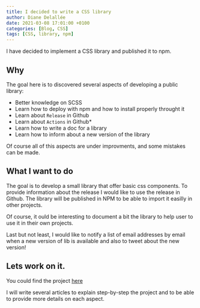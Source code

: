 ```yaml
---
title: I decided to write a CSS library 
author: Diane Delallée
date: 2021-03-08 17:01:00 +0100
categories: [Blog, CSS]
tags: [CSS, library, npm]
---
```


I have decided to implement a CSS library and published it to npm.

## Why 

The goal here is to discovered several aspects of developing a public library:
* Better knowledge on SCSS
* Learn how to deploy with npm and how to install properly throught it
* Learn about `Release` in Github
* Learn about `Actions` in Github*
* Learn how to write a doc for a library
* Learn how to inform about a new version of the library

Of course all of this aspects are under improvments, and some mistakes can be made.

## What I want to do

The goal is to develop a small library that offer basic css components. To provide information about the release
I would like to use the release in Github. The library will be published in NPM to be able to import it easilly in other projects.

Of course, it ould be interesting to document a bit the library to help user to use it in their own projects.

Last but not least, I would like to notify a list of email addresses by email when a new version of lib is available and also
to tweet about the new version!

## Lets work on it.

You could find the project [here](https://github.com/dianedelallee/artemis)

I will write several articles to explain step-by-step the project and to be able to provide more details on each aspect.

